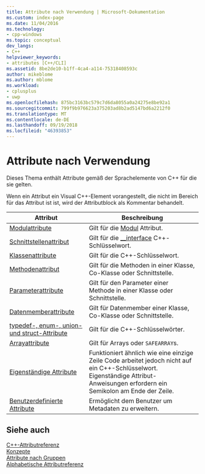 ```yaml
---
title: Attribute nach Verwendung | Microsoft-Dokumentation
ms.custom: index-page
ms.date: 11/04/2016
ms.technology:
- cpp-windows
ms.topic: conceptual
dev_langs:
- C++
helpviewer_keywords:
- attributes [C++/CLI]
ms.assetid: 8be2de10-b1ff-4ca4-a114-75318408593c
author: mikeblome
ms.author: mblome
ms.workload:
- cplusplus
- uwp
ms.openlocfilehash: 875bc3163bc579c7d6da8055a0a24275e8be92a1
ms.sourcegitcommit: 799f9b976623a375203ad8b2ad5147bd6a2212f0
ms.translationtype: MT
ms.contentlocale: de-DE
ms.lasthandoff: 09/19/2018
ms.locfileid: "46393853"
---
```

# <a name="attributes-by-usage"></a>Attribute nach Verwendung

Dieses Thema enthält Attribute gemäß der Sprachelemente von C++ für die sie gelten.

Wenn ein Attribut ein Visual C++-Element vorangestellt, die nicht im Bereich für das Attribut ist ist, wird der Attributblock als Kommentar behandelt.

|Attribut|Beschreibung|
|---------------|-----------------|
|[Modulattribute](../windows/module-attributes.md)|Gilt für die [Modul](../windows/module-cpp.md) Attribut.|
|[Schnittstellenattribut](../windows/interface-attributes.md)|Gilt für die [__interface](../cpp/interface.md) C++-Schlüsselwort.|
|[Klassenattribute](../windows/class-attributes.md)|Gilt für die C++-Schlüsselwort.|
|[Methodenattribut](../windows/method-attributes.md)|Gilt für die Methoden in einer Klasse, Co-Klasse oder Schnittstelle.|
|[Parameterattribute](../windows/parameter-attributes.md)|Gilt für den Parameter einer Methode in einer Klasse oder Schnittstelle.|
|[Datenmemberattribute](../windows/data-member-attributes.md)|Gilt für Datenmember einer Klasse, Co-Klasse oder Schnittstelle.|
|[typedef-, enum-, union- und struct-Attribute](../windows/typedef-enum-union-and-struct-attributes.md)|Gilt für die C++-Schlüsselwörter.|
|[Arrayattribute](../windows/array-attributes.md)|Gilt für Arrays oder `SAFEARRAY`s.|
|[Eigenständige Attribute](../windows/stand-alone-attributes.md)|Funktioniert ähnlich wie eine einzige Zeile Code arbeitet jedoch nicht auf ein C++-Schlüsselwort. Eigenständige Attribut-Anweisungen erfordern ein Semikolon am Ende der Zeile.|
|[Benutzerdefinierte Attribute](../windows/custom-attributes-cpp.md)|Ermöglicht dem Benutzer um Metadaten zu erweitern.|

## <a name="see-also"></a>Siehe auch

[C++-Attributreferenz](../windows/cpp-attributes-reference.md)<br/>
[Konzepte](../windows/attributed-programming-concepts.md)<br/>
[Attribute nach Gruppen](../windows/attributes-by-group.md)<br/>
[Alphabetische Attributreferenz](../windows/attributes-alphabetical-reference.md)